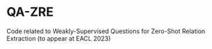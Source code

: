 # QA-ZRE
Code related to Weakly-Supervised Questions for Zero-Shot Relation Extraction (to appear at EACL 2023)
